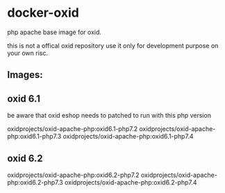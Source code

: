# docker-oxid
php apache base image for oxid.

this is not a offical oxid repository use it only for development purpose on your own risc.

## Images:

## oxid 6.1

be aware that oxid eshop needs to patched to run with this php version

oxidprojects/oxid-apache-php:oxid6.1-php7.2
oxidprojects/oxid-apache-php:oxid6.1-php7.3
oxidprojects/oxid-apache-php:oxid6.1-php7.4


## oxid 6.2
oxidprojects/oxid-apache-php:oxid6.2-php7.2
oxidprojects/oxid-apache-php:oxid6.2-php7.3
oxidprojects/oxid-apache-php:oxid6.2-php7.4

